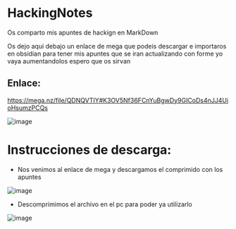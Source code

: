 # HackingNotes
Os comparto mis apuntes de hackign en MarkDown

 Os dejo aqui debajo un enlace de mega que podeis descargar e importaros en obsidian para tener mis apuntes que se iran actualizando con forme yo vaya aumentandolos espero que os sirvan

 ## Enlace:

https://mega.nz/file/QDNQVTIY#K3OV5Nf36FCnYuBgwDy9GICoDs4nJJ4UioHsumzPCQs


 ![image](https://github.com/rubenza02/HackingNotes/assets/114658889/cb48e9ad-a885-48d7-b5d4-11a3bf8a730d)

 # Instrucciones de descarga:

 - Nos venimos al enlace de mega y descargamos el comprimido con los apuntes

![image](https://github.com/rubenza02/HackingNotes/assets/114658889/4b360e0c-224d-4e5f-9907-41ac46587296)

- Descomprimimos el archivo en el pc para poder ya utilizarlo


![image](https://github.com/rubenza02/HackingNotes/assets/114658889/d1ab1e8d-0180-40b9-a99e-6310bb012f2a)

